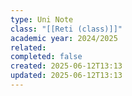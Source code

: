 ```yaml
---
type: Uni Note
class: "[[Reti (class)]]"
academic year: 2024/2025
related: 
completed: false
created: 2025-06-12T13:13
updated: 2025-06-12T13:13
---
```

